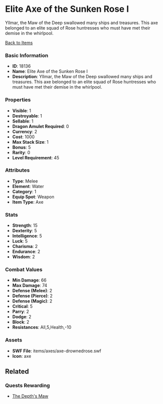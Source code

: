 # Elite Axe of the Sunken Rose I

Yllmar, the Maw of the Deep swallowed many ships and treasures. This axe belonged to an elite squad of Rose huntresses who must have met their demise in the whirlpool.

[Back to Items](../items.md)

### Basic Information

- **ID**: 18136
- **Name**: Elite Axe of the Sunken Rose I
- **Description**: Yllmar, the Maw of the Deep swallowed many ships and treasures. This axe belonged to an elite squad of Rose huntresses who must have met their demise in the whirlpool.

### Properties

- **Visible**: 1
- **Destroyable**: 1
- **Sellable**: 1
- **Dragon Amulet Required**: 0
- **Currency**: 2
- **Cost**: 1000
- **Max Stack Size**: 1
- **Bonus**: 5
- **Rarity**: 0
- **Level Requirement**: 45

### Attributes

- **Type**: Melee
- **Element**: Water
- **Category**: 1
- **Equip Spot**: Weapon
- **Item Type**: Axe

### Stats

- **Strength**: 15
- **Dexterity**: 5
- **Intelligence**: 5
- **Luck**: 5
- **Charisma**: 2
- **Endurance**: 2
- **Wisdom**: 2

### Combat Values

- **Min Damage**: 66
- **Max Damage**: 74
- **Defense (Melee)**: 2
- **Defense (Pierce)**: 2
- **Defense (Magic)**: 2
- **Critical**: 5
- **Parry**: 2
- **Dodge**: 2
- **Block**: 2
- **Resistances**: All,5,Health,-10

### Assets

- **SWF File**: items/axes/axe-drownedrose.swf
- **Icon**: axe

## Related

### Quests Rewarding

- [The Depth's Maw](../quests/1521-the-depth-s-maw.md)

